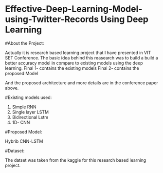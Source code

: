 # Effective-Deep-Learning-Model-using-Twitter-Records Using Deep Learning


#About the Project:

Actually it is research based learning project that I have presented in VIT SET Conference.
The basic idea behind this reasearch was to build a build a better accuracy model in compare to existing models using the deep learning.
Final 1- contains the existing models
Final 2- contains the proposed Model

And the proposed architecture and more details are in the conference paper above.

#Existing models used:

1. Simple RNN
2. Single layer LSTM
3. Bidirectional Lstm
4. 1D- CNN

#Proposed Model:

Hybrib CNN-LSTM

#Dataset:

The datset was taken from the kaggle for this research based learning project.
